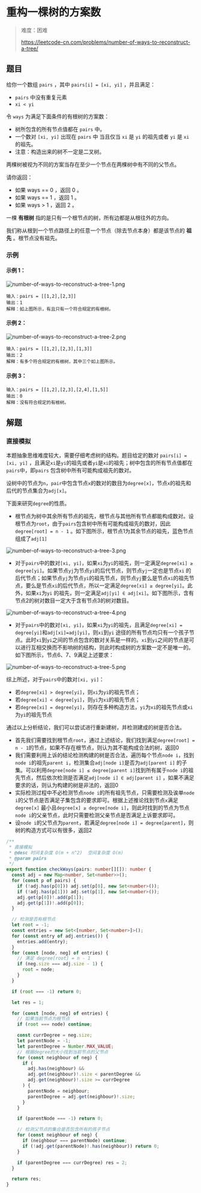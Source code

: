 # 重构一棵树的方案数

> 难度：困难
>
> https://leetcode-cn.com/problems/number-of-ways-to-reconstruct-a-tree/

## 题目

给你一个数组 `pairs` ，其中 `pairs[i] = [xi, yi]` ，并且满足：

- `pairs` 中没有重复元素
- `xi < yi`

令 `ways` 为满足下面条件的有根树的方案数：

- 树所包含的所有节点值都在 `pairs` 中。
- 一个数对 `[xi, yi]` 出现在 `pairs` 中 当且仅当 `xi` 是 `yi` 的祖先或者 `yi` 是 `xi` 的祖先。
- 注意：构造出来的树不一定是二叉树。

两棵树被视为不同的方案当存在至少一个节点在两棵树中有不同的父节点。

请你返回：

- 如果 ways == 0 ，返回 0 。
- 如果 ways == 1 ，返回 1 。
- 如果 ways > 1 ，返回 2 。

一棵 **有根树** 指的是只有一个根节点的树，所有边都是从根往外的方向。

我们称从根到一个节点路径上的任意一个节点（除去节点本身）都是该节点的 **祖先** 。根节点没有祖先。

### 示例

#### 示例 1：

![number-of-ways-to-reconstruct-a-tree-1.png](../../assets/images/number-of-ways-to-reconstruct-a-tree-1.png)

```
输入：pairs = [[1,2],[2,3]]
输出：1
解释：如上图所示，有且只有一个符合规定的有根树。
```

#### 示例 2：

![number-of-ways-to-reconstruct-a-tree-2.png](../../assets/images/number-of-ways-to-reconstruct-a-tree-2.png)

```
输入：pairs = [[1,2],[2,3],[1,3]]
输出：2
解释：有多个符合规定的有根树，其中三个如上图所示。
```

#### 示例 3：

```
输入：pairs = [[1,2],[2,3],[2,4],[1,5]]
输出：0
解释：没有符合规定的有根树。
```

## 解题

### 直接模拟

本题抽象思维难度较大，需要仔细考虑树的结构。题目给定的数对 `pairs[i] = [xi, yi]` ，且满足`xi`是`yi`的祖先或者`yi`是`xi`的祖先；树中包含的所有节点值都在`pairs`中，即`pairs`
包含树中所有可能构成祖先的数对。

设树中的节点为`n`，`pair`中包含节点`x`的数对的数目为`degree[x]`，节点`x`的祖先和后代的节点集合为`adj[x]`。

下面来研究`degree`的性质。

- 根节点为树中其余所有节点的祖先，根节点与其他所有节点都能构成数对。设根节点为`root`，由于`pairs`包含树中所有可能构成祖先的数对，因此`degree[root] = n - 1`
  。如下图所示，根节点1为其余节点的祖先，蓝色节点组成了`adj[1]`

![number-of-ways-to-reconstruct-a-tree-3.png](../../assets/images/number-of-ways-to-reconstruct-a-tree-3.png)

- 对于`pairs`中的数对`[xi, yi]`，如果`xi`为`yi`的祖先，则一定满足`degree[xi] ≥ degree[yi]`。如果节点`yj`为节点`yi`的后代节点，则节点`yj`一定也是节点`xi`
  的后代节点；如果节点`yj`为节点`yi`的祖先节点，则节点`yj`要么是节点`xi`的祖先节点，要么是节点`xi`的后代节点，所以一定满足`degree[xi] ≥ degree[yi]`。此外，如果`xi`为`yi`
  的祖先，则一定满足`adj[yi] ∈ adj[xi]`。如下图所示，含有节点2的树对数目一定大于含有节点3的树对数目。

![number-of-ways-to-reconstruct-a-tree-4.png](../../assets/images/number-of-ways-to-reconstruct-a-tree-4.png)

- 对于`pairs`中的数对`[xi, yi]`，如果`xi`为`yi`的祖先，且满足`degree[xi] = degree[yi]`和`adj[xi]=adj[yi]`，则`xi`到`yi`
  途径的所有节点均只有一个孩子节点。此时`xi`到`yi`之间的节点包含的数对关系是一样的。`xi`到`yi`之间的节点是可以进行互相交换而不影响树的结构，则此时构成树的方案数一定不是唯一的。如下图所示，节点6、7、9满足上述要求：

![number-of-ways-to-reconstruct-a-tree-5.png](../../assets/images/number-of-ways-to-reconstruct-a-tree-5.png)

综上所述，对于`pairs`中的数对`[xi, yi]`：

- 若`degree[xi] > degree[yi]`，则`xi`为`yi`的祖先节点；
- 若`degree[xi] < degree[yi]`，则`yi`为`xi`的祖先节点；
- 若`degree[xi] = degree[yi]`，则存在多种构造方法，`yi`为`xi`的祖先节点或`xi`为`yi`的祖先节点

通过以上分析结论，我们可以尝试进行重新建树，并检测建成的树是否合法。

- 首先我们需要找到根节点`root`，通过上述结论，我们找到满足`degree[root] = n - 1`的节点，如果不存在根节点，则认为其不能构成合法的树，返回0
- 我们需要利用上诉的结论检测构建的树是否合法，遍历每个节点`node i`，找到`node i`的祖先`parent i`，检测集合`adj[node i]`是否为`adj[parent i]`
  的子集。可以利用`degree[node i] ≤ degree[parent i]`找到所有属于`node i`的祖先节点，然后依次检测是否满足`adj[node i] ∈ adj[parent i]`
  ，如果不满足要求的话，则认为构建的树是非法的，返回0
- 实际检测过程中不必检测节点`node i`的所有祖先节点，只需要检测及诶单`node i`的父节点是否满足子集包含的要求即可。根据上述推论找到节点`x`满足`degree[x]`
  最小且`degree[x] ≥ degree[node i]`，则此时找到的节点为节点`node i`的父亲节点，此时只需要检测父亲节点是否满足上诉要求即可。
- 设`node i`的父节点为`parent`，若满足`degree[node i] = degree[parent]`，则树的构造方式可以有很多，返回2

```typescript
/**
 * 直接模拟
 * @desc 时间复杂度 O(m + n^2)  空间复杂度 O(m)
 * @param pairs
 */
export function checkWays(pairs: number[][]): number {
  const adj = new Map<number, Set<number>>();
  for (const p of pairs) {
    if (!adj.has(p[0])) adj.set(p[0], new Set<number>());
    if (!adj.has(p[1])) adj.set(p[1], new Set<number>());
    adj.get(p[0])!.add(p[1]);
    adj.get(p[1])!.add(p[0]);
  }

  // 检测是否有根节点
  let root = -1;
  const entries = new Set<[number, Set<number>]>();
  for (const entry of adj.entries()) {
    entries.add(entry);
  }
  for (const [node, neg] of entries) {
    // 满足 degree[root] = n - 1
    if (neg.size === adj.size - 1) {
      root = node;
    }
  }

  if (root === -1) return 0;

  let res = 1;

  for (const [node, neg] of entries) {
    // 如果当前节点为根节点
    if (root === node) continue;

    const currDegree = neg.size;
    let parentNode = -1;
    let parentDegree = Number.MAX_VALUE;
    // 根据degree的大小找到当前节点的父节点
    for (const neighbour of neg) {
      if (
        adj.has(neighbour) &&
        adj.get(neighbour)!.size < parentDegree &&
        adj.get(neighbour)!.size >= currDegree
      ) {
        parentNode = neighbour;
        parentDegree = adj.get(neighbour)!.size;
      }
    }

    if (parentNode === -1) return 0;

    // 检测父节点的集合是否包含所有的孩子节点
    for (const neighbour of neg) {
      if (neighbour === parentNode) continue;
      if (!adj.get(parentNode)!.has(neighbour)) return 0;
    }

    if (parentDegree === currDegree) res = 2;
  }

  return res;
}
```
